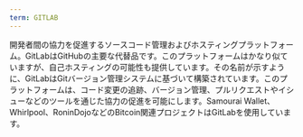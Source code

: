 ```yaml
---
term: GITLAB
---
```


開発者間の協力を促進するソースコード管理およびホスティングプラットフォーム。GitLabはGitHubの主要な代替品です。このプラットフォームはかなり似ていますが、自己ホスティングの可能性も提供しています。その名前が示すように、GitLabはGitバージョン管理システムに基づいて構築されています。このプラットフォームは、コード変更の追跡、バージョン管理、プルリクエストやイシューなどのツールを通じた協力の促進を可能にします。Samourai Wallet、Whirlpool、RoninDojoなどのBitcoin関連プロジェクトはGitLabを使用しています。